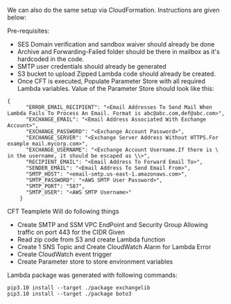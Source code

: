 We can also do the same setup via CloudFormation. Instructions are given below:

Pre-requisites:
* SES Domain verification and sandbox waiver should already be done
* Archive and Forwarding-Failed folder should be there in mailbox as it's hardcoded in the code.
* SMTP user credentials should already be generated
* S3 bucket to upload Zipped Lambda code should already be created.
* Once CFT is executed, Populate Parameter Store with all required Lambda variables. Value of the Parameter Store should look like this:

```
{
      "ERROR_EMAIL_RECIPIENT": "<Email Addresses To Send Mail When Lambda Fails To Process An Email. Format is abc@abc.com,def@abc.com>",
      "EXCHANGE_EMAIL": "<Email Address Associated With Exchange Account>",
      "EXCHANGE_PASSWORD": "<Exchange Account Password>",
      "EXCHANGE_SERVER": "<Exchange Server Address Without HTTPS.For example mail.mycorp.com>",
      "EXCHANGE_USERNAME": "<Exchange Account Username.If there is \ in the username, it should be escaped as \\>",
      "RECIPIENT_EMAIL": "<Email Address To Forward Email To>",
      "SENDER_EMAIL": "<Email Address To Send Email From>",
      "SMTP_HOST": "<email-smtp.us-east-1.amazonaws.com>",
      "SMTP_PASSWORD": "<AWS SMTP User Password>",
      "SMTP_PORT": "587",
      "SMTP_USER": "<AWS SMTP Username>"
    }
```
CFT Teamplete Will do following things
* Create SMTP and SSM VPC EndPoint and Security Group Allowing traffic on port 443 for the CIDR Given
* Read zip code from S3 and create Lambda function
* Create 1 SNS Topic and Create CloudWatch Alarm for Lambda Error
* Create CloudWatch event trigger
* Create Parameter store to store environment variables

Lambda package was generated with following commands:

```
pip3.10 install --target ./package exchangelib
pip3.10 install --target ./package boto3

```

